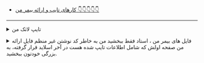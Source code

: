 - [کارهای تایپ و ارائه بیمر من 👇👇👇👇👇](#RelatedLatex)

----------------
<a name="RelatedLatex"></a>
<details>
    <summary>تایپ لاتک من</summary>
  
> ## لاتک
- [لاتک از صفحات 45 الی 48](https://github.com/mrezabasiri/pnu99taklif/blob/main/5448man.tex)
- [فایل pdf](https://github.com/mrezabasiri/pnu99taklif/blob/main/5448man.pdf)

[<kbd>↩</kbd>](#TOC)
</details>


<a name="Relatedbeamer"></a>
<details>
   <summary>فایل های بیمر من ، استاد فقط ببخشید من به خاطر کد نوشتن غیر منظم فایل ارائه من صفحه اولش که شامل اطلاعات تایپ شده هست در آخر اسلاید قرار گرفته، به بزرگی خودتون ببخشید.</summary> 
    
  > ##   ارائه لاتکس من با قالب بیمر صفحات 45 و 46 کتاب مرفی شده برای تایپ  
  - [Power(45.46).latex](https://github.com/mrezabasiri/pnu99taklif/blob/main/beamer%20man/beamer.tex)
  - [Power(45.46).pdf](https://github.com/mrezabasiri/pnu99taklif/blob/main/beamer%20man/beamer.pdf)
  
  [<kbd>↩</kbd>](#TOC)
</details>
